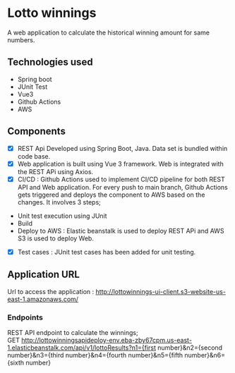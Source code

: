# Lotto winnings 
A web application to calculate the historical winning amount for same numbers.

## Technologies used
- Spring boot
- JUnit Test
- Vue3
- Github Actions
- AWS

## Components
- [x] REST Api Developed using Spring Boot, Java. Data set is bundled within code base.
- [x] Web application is built using Vue 3 framework. Web is integrated with the REST APi using Axios.
- [x] CI/CD : Github Actions used to implement CI/CD pipeline for both REST API and Web application. For every push to main branch, Github Actions gets triggered and deploys the component to AWS based on the changes. It involves 3 steps;
- Unit test execution using JUnit
- Build
- Deploy to AWS : Elastic beanstalk is used to deploy REST APi and AWS S3 is used to deploy Web.
- [x] Test cases : JUnit test cases has been added for unit testing.

## Application URL
Url to access the application : http://lottowinnings-ui-client.s3-website-us-east-1.amazonaws.com/

### Endpoints
REST API endpoint to calculate the winnings;<br/>
GET http://lottowinningsapideploy-env.eba-zby67cpm.us-east-1.elasticbeanstalk.com/api/v1/lottoResults?n1={first number}&n2={second number}&n3={third number}&n4={fourth number}&n5={fifth number}&n6={sixth number}




